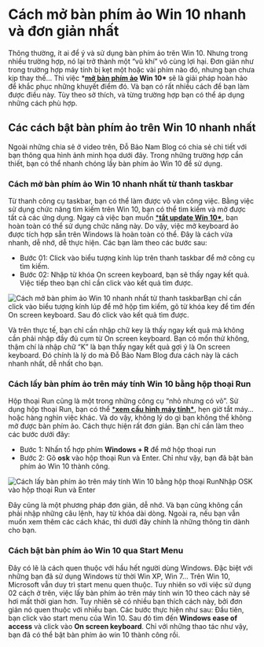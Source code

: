 # Cách mở bàn phím ảo Win 10 nhanh và đơn giản nhất

Thông thường, ít ai để ý và sử dụng bàn phím ảo trên Win 10. Nhưng trong nhiều trường hợp, nó lại trở thành một “vũ khí” vô cùng lợi hại. Đơn giản như trong trường hợp máy tính bị kẹt một hoặc vài phím nào đó, nhưng bạn chưa kịp thay thế… Thì việc ***[mở bàn phím ảo](https://dobaonamblog.com/tin-hoc/thu-thuat-may-tinh/cach-mo-ban-phim-ao/) Win 10\*** sẽ là giải pháp hoàn hảo để khắc phục những khuyết điểm đó. Và bạn có rất nhiều cách để bạn làm được điều này. Tùy theo sở thích, và từng trường hợp bạn có thể áp dụng những cách phù hợp.

## Các cách bật bàn phím ảo trên Win 10 nhanh nhất

Ngoài những chia sẻ ở video trên, Đỗ Bảo Nam Blog có chia sẻ chi tiết với bạn thông qua hình ảnh minh họa dưới đây. Trong những trường hợp cần thiết, bạn có thể nhanh chóng lấy bàn phím ảo Win 10 để sử dụng.

### Cách mở bàn phím ảo Win 10 nhanh nhất từ thanh taskbar

Từ thanh công cụ taskbar, bạn có thể làm được vô vàn công việc. Bằng việc sử dụng chức năng tìm kiếm trên Win 10, bạn có thể tìm kiếm và mở được tất cả các ứng dụng. Ngay cả việc bạn muốn [***tắt update Win 10\***](https://dobaonamblog.com/tin-hoc/thu-thuat-windows/huong-dan-cach-tat-update-win-10-vinh-vien-nhanh-don-gian/), bạn hoàn toàn có thể sử dụng chức năng này. Do vậy, việc mở keyboard ảo được tích hợp sẵn trên Windows là hoàn toàn có thể. Đây là cách vừa nhanh, dễ nhớ, dễ thực hiện. Các bạn làm theo các bước sau:

- Bước 01: Click vào biểu tượng kính lúp trên thanh taskbar để mở công cụ tìm kiếm.
- Bước 02: Nhập từ khóa On screen keyboard, bạn sẽ thấy ngay kết quả. Việc tiếp theo bạn chỉ cần click vào kết quả tìm được.

![Cách mở bàn phím ảo Win 10 nhanh nhất từ thanh taskbar](https://dobaonamblog.com/wp-content/uploads/cach-mo-ban-phim-ao-win-10-cach-1.jpg)Bạn chỉ cần click vào biểu tượng kính lúp để mở hộp tìm kiếm, gõ từ khóa key để tìm đến On screen keyboard. Sau đó click vào kết quả tìm được.

Và trên thực tế, bạn chỉ cần nhập chữ key là thấy ngay kết quả mà không cần phải nhập đầy đủ cụm từ On screen keyboard. Bạn có mốn thử không, thậm chí là nhập chữ “K” là bạn thấy ngay kết quả gợi ý là On screen keyboard. Đó chính là lý do mà Đỗ Bảo Nam Blog đưa cách này là cách nhanh nhất, dễ nhất cho bạn.

### Cách lấy bàn phím ảo trên máy tính Win 10 bằng hộp thoại Run

Hộp thoại Run cũng là một trong những công cụ “nhỏ nhưng có võ”. Sử dụng hộp thoại Run, bạn có thể [***xem cấu hình máy tính\***](https://dobaonamblog.com/tin-hoc/thu-thuat-may-tinh/cach-xem-cau-hinh-may-tinh/), hẹn giờ tắt máy… hoặc hàng nghìn việc khác. Và do vậy, không lý do gì bạn không thể không mở được bàn phím ảo. Cách thực hiện rất đơn giản. Bạn chỉ cần làm theo các bước dưới đây:

- Bước 1: Nhấn tổ hợp phím **Windows + R** để mở hộp thoại run
- Bước 2: Gõ **osk** vào hộp thoại Run và Enter. Chỉ như vậy, bạn đã bật bàn phím ảo Win 10 thành công.

![Cách lấy bàn phím ảo trên máy tính Win 10 bằng hộp thoại Run](https://dobaonamblog.com/wp-content/uploads/cach-mo-ban-phim-ao-win-10-cach-2.jpg)Nhập OSK vào hộp thoại Run và Enter

Đây cũng là một phương pháp đơn giản, dễ nhớ. Và bạn cũng không cần phải nhập những câu lệnh, hay từ khóa dài dòng. Ngoài ra, nếu bạn vẫn muốn xem thêm các cách khác, thì dưới đây chính là những thông tin dành cho bạn.

### Cách bật bàn phím ảo Win 10 qua Start Menu

Đây có lẽ là cách quen thuộc với hầu hết người dùng Windows. Đặc biệt với những bạn đã sử dụng Windows từ thời Win XP, Win 7… Trên Win 10, Microsoft vẫn duy trì start menu quen thuộc. Tuy nhiên so với việc sử dụng 02 cách ở trên, việc lấy bàn phím ảo trên máy tính win 10 theo cách này sẽ hơi mất thời gian hơn. Tuy nhiên sẽ có nhiều bạn thích cách này, bởi đơn giản nó quen thuộc với nhiều bạn. Các bước thực hiện như sau: Đầu tiên, bạn click vào start menu của Win 10. Sau đó tìm đến **Windows ease of access** và click vào **On screen keyboard**. Chỉ với những thao tác như vậy, bạn đã có thể bật bàn phím ảo win 10 thành công rồi.